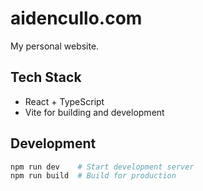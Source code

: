 # aidencullo.com

My personal website.

## Tech Stack

- React + TypeScript
- Vite for building and development

## Development

```bash
npm run dev    # Start development server
npm run build  # Build for production
```
